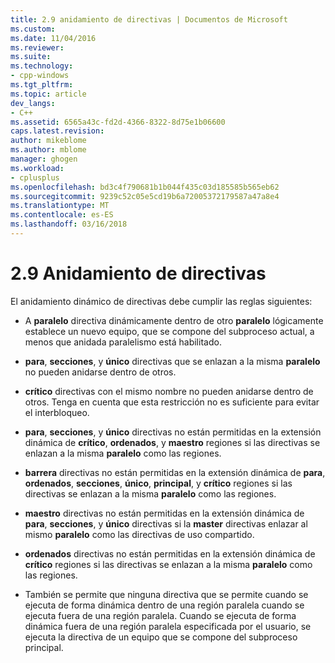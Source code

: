 ```yaml
---
title: 2.9 anidamiento de directivas | Documentos de Microsoft
ms.custom: 
ms.date: 11/04/2016
ms.reviewer: 
ms.suite: 
ms.technology:
- cpp-windows
ms.tgt_pltfrm: 
ms.topic: article
dev_langs:
- C++
ms.assetid: 6565a43c-fd2d-4366-8322-8d75e1b06600
caps.latest.revision: 
author: mikeblome
ms.author: mblome
manager: ghogen
ms.workload:
- cplusplus
ms.openlocfilehash: bd3c4f790681b1b044f435c03d185585b565eb62
ms.sourcegitcommit: 9239c52c05e5cd19b6a72005372179587a47a8e4
ms.translationtype: MT
ms.contentlocale: es-ES
ms.lasthandoff: 03/16/2018
---
```

# <a name="29-directive-nesting"></a>2.9 Anidamiento de directivas
El anidamiento dinámico de directivas debe cumplir las reglas siguientes:  
  
-   A **paralelo** directiva dinámicamente dentro de otro **paralelo** lógicamente establece un nuevo equipo, que se compone del subproceso actual, a menos que anidada paralelismo está habilitado.  
  
-   **para**, **secciones**, y **único** directivas que se enlazan a la misma **paralelo** no pueden anidarse dentro de otros.  
  
-   **crítico** directivas con el mismo nombre no pueden anidarse dentro de otros. Tenga en cuenta que esta restricción no es suficiente para evitar el interbloqueo.  
  
-   **para**, **secciones**, y **único** directivas no están permitidas en la extensión dinámica de **crítico**, **ordenados**, y **maestro** regiones si las directivas se enlazan a la misma **paralelo** como las regiones.  
  
-   **barrera** directivas no están permitidas en la extensión dinámica de **para**, **ordenados**, **secciones**, **único**, **principal**, y **crítico** regiones si las directivas se enlazan a la misma **paralelo** como las regiones.  
  
-   **maestro** directivas no están permitidas en la extensión dinámica de **para**, **secciones**, y **único** directivas si la **master** directivas enlazar al mismo **paralelo** como las directivas de uso compartido.  
  
-   **ordenados** directivas no están permitidas en la extensión dinámica de **crítico** regiones si las directivas se enlazan a la misma **paralelo** como las regiones.  
  
-   También se permite que ninguna directiva que se permite cuando se ejecuta de forma dinámica dentro de una región paralela cuando se ejecuta fuera de una región paralela. Cuando se ejecuta de forma dinámica fuera de una región paralela especificada por el usuario, se ejecuta la directiva de un equipo que se compone del subproceso principal.